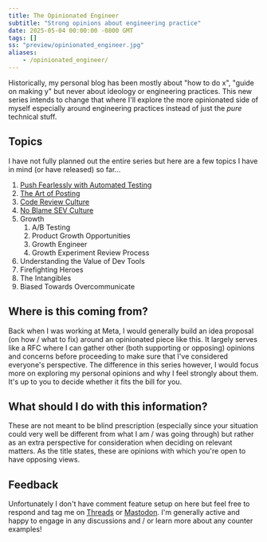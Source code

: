 ```yaml
---
title: The Opinionated Engineer
subtitle: "Strong opinions about engineering practice"
date: 2025-05-04 00:00:00 -0800 GMT
tags: []
ss: "preview/opinionated_engineer.jpg"
aliases:
    - /opinionated_engineer/
---
```


Historically, my personal blog has been mostly about "how to do x", "guide on making y" but never about ideology or engineering practices. This new series intends to change that where I'll explore the more opinionated side of myself especially around engineering practices instead of just the _pure_ technical stuff.

## Topics

I have not fully planned out the entire series but here are a few topics I have in mind (or have released) so far...

1. [Push Fearlessly with Automated Testing](/blog/2025-05-04-push-fearlessly-with-automated-testing/)
2. [The Art of Posting](/blog/2025-05-15-art-of-posting/)
3. [Code Review Culture](/blog/2025-05-23-code-review-culture/)
4. [No Blame SEV Culture](/blog/2025-05-30-no-blame-sev-culture/)
5. Growth
    1. A/B Testing
    2. Product Growth Opportunities
    3. Growth Engineer
    4. Growth Experiment Review Process
6. Understanding the Value of Dev Tools
7. Firefighting Heroes
8. The Intangibles
9. Biased Towards Overcommunicate

## Where is this coming from?

Back when I was working at Meta, I would generally build an idea proposal (on how / what to fix) around an opinionated piece like this. It largely serves like a RFC where I can gather other (both supporting or opposing) opinions and concerns before proceeding to make sure that I've considered everyone's perspective. The difference in this series however, I would focus more on exploring my personal opinions and why I feel strongly about them. It's up to you to decide whether it fits the bill for you.

## What should I do with this information?

These are not meant to be blind prescription (especially since your situation could very well be different from what I am / was going through) but rather as an extra perspective for consideration when deciding on relevant matters. As the title states, these are opinions with which you're open to have opposing views. 

## Feedback

Unfortunately I don't have comment feature setup on here but feel free to respond and tag me on [Threads](https://threads.com/@binhonglee) or [Mastodon](https://social.lol/@bh). I'm generally active and happy to engage in any discussions and / or learn more about any counter examples!